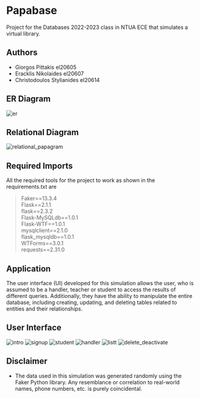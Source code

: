 # Papabase
Project for the Databases 2022-2023 class in NTUA ECE that simulates a virtual library.

## Authors
+ Giorgos Pittakis el20605
+ Eracklis Nikolaides el20607
+ Christodoulos Stylianides el20614

## ER Diagram
![er](https://github.com/ChrisOPellouis/Papabases/assets/133709757/21bd93f8-714f-4858-92f7-c9bde9086c07)

## Relational Diagram
![relational_papagram](https://github.com/ChrisOPellouis/Papabases/assets/133709757/9e3b6e9b-73cf-4491-8378-963408a7117e)

## Required Imports
All the required tools for the project to work as shown in the requirements.txt are  
> Faker==13.3.4  
> Flask==2.1.1  
> flask==2.3.2  
> Flask-MySQLdb==1.0.1  
> Flask-WTF==1.0.1  
> mysqlclient==2.1.0  
> flask_mysqldb==1.0.1  
> WTForms==3.0.1  
> requests==2.31.0

## Application
The user interface (UI) developed for this simulation allows the user, who is assumed to be a handler, teacher or student to access the results of different queries. Additionally, they have the ability to manipulate the entire database, including creating, updating, and deleting tables related to entities and their relationships.

## User Interface
![intro](https://github.com/ChrisOPellouis/Papabases/assets/133709757/7558e606-ba00-47f7-9c1d-0ff457c0d2ab)
![signup](https://github.com/ChrisOPellouis/Papabases/assets/133709757/16047e7a-1241-4a64-8dd4-cc2872059341)
![student](https://github.com/ChrisOPellouis/Papabases/assets/133709757/0e6011f1-ceaf-4bb0-918b-1556a08835e6)
![handler](https://github.com/ChrisOPellouis/Papabases/assets/133709757/251b9220-f97c-4048-b9b2-53866b5a9260)
![listt](https://github.com/ChrisOPellouis/Papabases/assets/133709757/d0c1f823-23b6-45a1-99be-3c62318cbb3f)
![delete_deactivate](https://github.com/ChrisOPellouis/Papabases/assets/133709757/b1246f44-6b00-4677-939f-287bbef2f799)


## Disclaimer
+ The data used in this simulation was generated randomly using the Faker Python library. Any resemblance or correlation to real-world names, phone numbers, etc. is purely coincidental.
